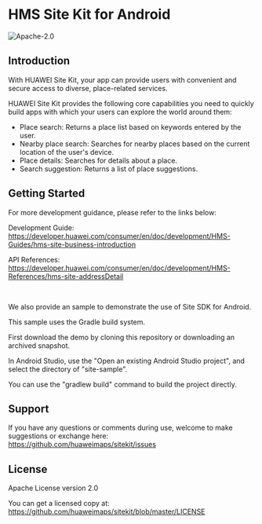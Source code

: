 HMS Site Kit for Android
===============================
![Apache-2.0](https://img.shields.io/badge/license-Apache-blue)


Introduction
------------
With HUAWEI Site Kit, your app can provide users with convenient and secure access to diverse, place-related services.

HUAWEI Site Kit provides the following core capabilities you need to quickly build apps with which your users can explore the world around them:

- Place search: Returns a place list based on keywords entered by the user.
- Nearby place search: Searches for nearby places based on the current location of the user's device.
- Place details: Searches for details about a place.
- Search suggestion: Returns a list of place suggestions.


Getting Started
---------------
For more development guidance, please refer to the links below:

Development Guide: https://developer.huawei.com/consumer/en/doc/development/HMS-Guides/hms-site-business-introduction

API References: https://developer.huawei.com/consumer/en/doc/development/HMS-References/hms-site-addressDetail

&nbsp; 

We also provide an sample to demonstrate the use of Site SDK for Android. 

This sample uses the Gradle build system.

First download the demo by cloning this repository or downloading an archived snapshot.

In Android Studio, use the "Open an existing Android Studio project", and select the directory of "site-sample".

You can use the "gradlew build" command to build the project directly.

Support
-------
If you have any questions or comments during use, welcome to make suggestions or exchange here: https://github.com/huaweimaps/sitekit/issues

License
-------
Apache License version 2.0

You can get a licensed copy at: https://github.com/huaweimaps/sitekit/blob/master/LICENSE

